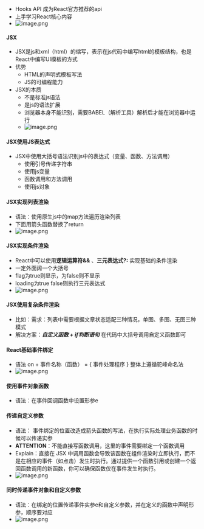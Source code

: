 - Hooks API 成为React官方推荐的api
- 上手学习React核心内容
- ![image.png](https://iili.io/JYn26I2.png)

#### JSX
- JSX是js和xml（html）的缩写，表示在js代码中编写html的模板结构，也是React中编写UI模板的方式
- 优势
	- HTML的声明式模板写法
	- JS的可编程能力
- JSX的本质
	- 不是标准js语法
	- 是js的语法扩展
	- 浏览器本身不能识别，需要BABEL（解析工具）解析后才能在浏览器中运行
	- ![image.png](https://iili.io/JYn3V4e.png)

#### JSX使用JS表达式
- JSX中使用大括号语法识别js中的表达式（变量、函数、方法调用）
	- 使用引号传递字符串
	- 使用js变量
	- 函数调用和方法调用
	- 使用js对象

#### JSX实现列表渲染
- 语法：使用原生js中的map方法遍历渲染列表
- 下面用箭头函数替换了return
- ![image.png](https://iili.io/JYnn3tj.png)

#### JSX实现条件渲染
- React中可以使用**逻辑运算符&&** 、**三元表达式?:** 实现基础的条件渲染
- 一定外面阔一个大括号
- flag为true则显示，为false则不显示
- loading为true false则执行三元表达式
- ![image.png](https://iili.io/JYnoiQf.png)

#### JSX使用复杂条件渲染
- 比如：需求：列表中需要根据文章状态适配三种情况，单图、多图、无图三种模式
- 解决方案：***自定义函数 + if判断语句***  在代码中大括号调用自定义函数即可


#### React基础事件绑定
- 语法 on + 事件名称（函数） = { 事件处理程序 } 整体上遵循驼峰命名法
- ![image.png](https://iili.io/JYn5uDP.png)



#### 使用事件对象函数
- 语法：在事件回调函数中设置形参e
#### 传递自定义参数
- 语法： 事件绑定的位置改造成箭头函数的写法，在执行实际处理业务函数的时候可以传递实参
- **ATTENTION**：不能直接写函数调用，这里的事件需要绑定一个函数调用
- Explain：直接在 JSX 中调用函数会导致该函数在组件渲染时立即执行，而不是在相应的事件（如点击）发生时执行。通过提供一个函数引用或创建一个返回函数调用的新函数，你可以确保函数仅在事件发生时执行。
- ![image.png](https://iili.io/JYnafVt.png)

#### 同时传递事件对象和自定义参数
- 语法：在绑定的位置传递事件实参e和自定义参数，并在定义的函数中声明形参，顺序要对应
- ![image.png](https://iili.io/JYn1BI4.png)
